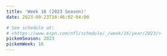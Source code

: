 ```yaml
---
title: 'Week 16 (2023 Season)'
date: 2023-09-23T10:46:02-04:00

# See schedule at:
# <https://www.espn.com/nfl/schedule/_/week/16/year/2023/>
pickemSeason: 2023
pickemWeek: 16
---
```

